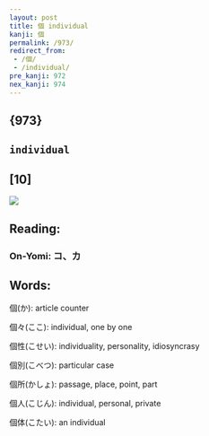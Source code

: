 ```yaml
---
layout: post
title: 個 individual
kanji: 個
permalink: /973/
redirect_from:
 - /個/
 - /individual/
pre_kanji: 972
nex_kanji: 974
---
```


## {973}

## `individual`

## [10]

<div class="stroke"><img src="E5808B.png" /></div>

## Reading:

### On-Yomi: コ、カ

## Words:

個(か): article counter

個々(ここ): individual, one by one

個性(こせい): individuality, personality, idiosyncrasy

個別(こべつ): particular case

個所(かしょ): passage, place, point, part

個人(こじん): individual, personal, private

個体(こたい): an individual
